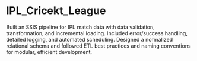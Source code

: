# IPL_Cricekt_League
Built an SSIS pipeline for IPL match data with data validation, transformation, and incremental loading. Included error/success handling, detailed logging, and automated scheduling. Designed a normalized relational schema and followed ETL best practices and naming conventions for modular, efficient development.
